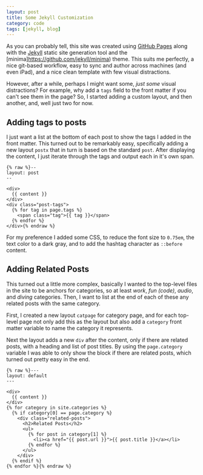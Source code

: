 ```yaml
---
layout: post
title: Some Jekyll Customization
category: code
tags: [jekyll, blog]
---
```


As you can probably tell, this site was created using [GitHub Pages](https://pages.github.com/)
along with the [Jekyll](https://jekyllrb.com/) static site generation tool and the 
[minima]https://github.com/jekyll/minima) theme. This suits me perfectly, a nice git-based
workflow, easy to sync and author across machines (and even iPad), and a nice clean 
template with few visual distractions.

However, after a while, perhaps I might want some, _just some_ visual distractions? For
example, why add a `tags` field to the front matter if you can't see them in the page?
So, I started adding a custom layout, and then another, and, well just two for now.

## Adding tags to posts

I just want a list at the bottom of each post to show the tags I added in the front matter.
This turned out to be remarkably easy, specifically adding a new layout `postx` that
in turn is based on the standard `post`. After displaying the content, I just iterate
through the tags and output each in it's own span. 

```liquid
{% raw %}--
layout: post
--

<div>
  {{ content }}
</div>
<div class="post-tags">
  {% for tag in page.tags %}
    <span class="tag">{{ tag }}</span>
  {% endfor %}
</div>{% endraw %}
```

For my preference I added some CSS, to reduce the font size to `0.75em`, the text color
to a dark gray, and to add the hashtag character as `::before`  content.

## Adding Related Posts

This turned out a little more complex, basically I wanted to the top-level files in
the site to be anchors for categories, so at least _work_, _fun (code)_, _audio_, 
and _diving_ categories. Then, I want to list at the end of each of these any related
posts with the same category. 

First, I created a new layout `catpage` for category page, and for each top-level 
page not only add this as the layout but also add a `category` front matter variable
to name the category it represents.

Next the layout adds a new `div` after the content, only if there are related posts,
with a heading and list of post titles. By using the `page.category` variable I was
able to only show the block if there are related posts, which turned out pretty 
easy in the end.

```liquid
{% raw %}---
layout: default
---

<div>
  {{ content }}
</div>
{% for category in site.categories %}
  {% if category[0] == page.category %}
    <div class="related-posts">
      <h2>Related Posts</h2>
      <ul>
        {% for post in category[1] %}
          <li><a href="{{ post.url }}">{{ post.title }}</a></li>
        {% endfor %}
      </ul>
    </div>
  {% endif %}
{% endfor %}{% endraw %}
```
